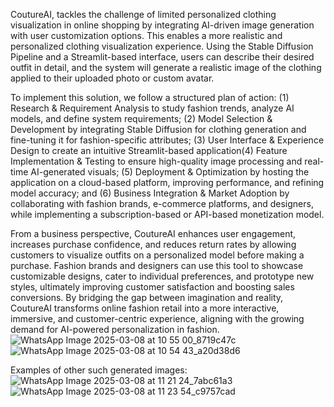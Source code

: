 CoutureAI, tackles the challenge of limited personalized clothing visualization in online shopping by integrating AI-driven image generation with user customization options. This enables a more realistic and personalized clothing visualization experience. Using the Stable Diffusion Pipeline and a Streamlit-based interface, users can describe their desired outfit in detail, and the system will generate a realistic image of the clothing applied to their uploaded photo or custom avatar.

To implement this solution, we follow a structured plan of action: (1) Research & Requirement Analysis to study fashion trends, analyze AI models, and define system requirements; (2) Model Selection & Development by integrating Stable Diffusion for clothing generation and fine-tuning it for fashion-specific attributes; (3) User Interface & Experience Design to create an intuitive Streamlit-based application(4) Feature Implementation & Testing to ensure high-quality image processing and real-time AI-generated visuals; (5) Deployment & Optimization by hosting the application on a cloud-based platform, improving performance, and refining model accuracy; and (6) Business Integration & Market Adoption by collaborating with fashion brands, e-commerce platforms, and designers, while implementing a subscription-based or API-based monetization model.

From a business perspective, CoutureAI enhances user engagement, increases purchase confidence, and reduces return rates by allowing customers to visualize outfits on a personalized model before making a purchase. Fashion brands and designers can use this tool to showcase customizable designs, cater to individual preferences, and prototype new styles, ultimately improving customer satisfaction and boosting sales conversions. By bridging the gap between imagination and reality, CoutureAI transforms online fashion retail into a more interactive, immersive, and customer-centric experience, aligning with the growing demand for AI-powered personalization in fashion.
![WhatsApp Image 2025-03-08 at 10 55 00_8719c47c](https://github.com/user-attachments/assets/c3589231-d634-490e-acba-e947973bd1ac)
![WhatsApp Image 2025-03-08 at 10 54 43_a20d38d6](https://github.com/user-attachments/assets/31358dec-294f-4e66-879c-af210feded6f)

Examples of other such generated images:
![WhatsApp Image 2025-03-08 at 11 21 24_7abc61a3](https://github.com/user-attachments/assets/0d52b145-1ee6-4627-bc9e-0a4b8aaaa5de)
![WhatsApp Image 2025-03-08 at 11 23 54_c9757cad](https://github.com/user-attachments/assets/8a01c30d-5856-4357-a032-8a0b68786305)


